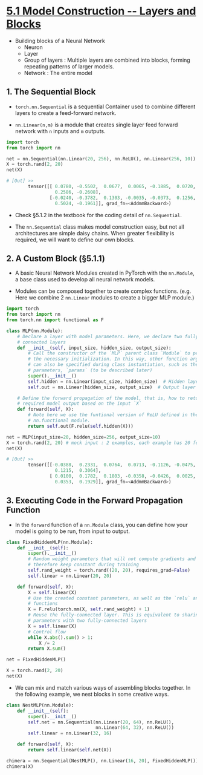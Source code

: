 # [5.1 Model Construction -- Layers and Blocks](https://d2l.ai/chapter_deep-learning-computation/model-construction.html)

- Building blocks of a Neural Network
  - Neuron 
  - Layer 
  - Group of layers : Multiple layers are combined into blocks, forming repeating patterns of larger models.
  - Network : The entire model

## 1. The Sequential Block

- ``torch.nn.Sequential`` is a sequential Container used to combine different layers to create a feed-forward network.

- `nn.Linear(n,m)` is a module that creates single layer feed forward network with `n` inputs and `m` outputs.

```py
import torch 
from torch import nn

net = nn.Sequential(nn.Linear(20, 256), nn.ReLU(), nn.Linear(256, 10))
X = torch.rand(2, 20)
net(X)
```

```py
# [Out] >> 
        tensor([[ 0.0780, -0.5502,  0.0677,  0.0065, -0.1885,  0.0720, -0.2333,  0.1405,
                  0.2586, -0.2608],
                [-0.0240, -0.3782,  0.1303, -0.0035, -0.0373,  0.1256, -0.3652,  0.1166,
                  0.5024, -0.1961]], grad_fn=<AddmmBackward>)
```

- Check §5.1.2 in the textbook for the coding detail of `nn.Sequential`.

- The `nn.Sequential` class makes model construction easy, but not all architectures are simple daisy chains. When greater flexibility is required, we will want to define our own blocks.

## 2. A Custom Block (§5.1.1)

- A basic Neural Network Modules created in PyTorch with the `nn.Module`, a base class used to develop all neural network models. 

- Modules can be composed together to create complex functions. (e.g. Here we combine 2 `nn.Linear` modules to create a bigger MLP module.)


```py
import torch
from torch import nn
from torch.nn import functional as F

class MLP(nn.Module):
    # Declare a layer with model parameters. Here, we declare two fully
    # connected layers
    def __init__(self, input_size, hidden_size, output_size):
        # Call the constructor of the `MLP` parent class `Module` to perform
        # the necessary initialization. In this way, other function arguments
        # can also be specified during class instantiation, such as the model
        # parameters, `params` (to be described later)
        super().__init__()
        self.hidden = nn.Linear(input_size, hidden_size)  # Hidden layer
        self.out = nn.Linear(hidden_size, output_size)  # Output layer

    # Define the forward propagation of the model, that is, how to return the
    # required model output based on the input `X`
    def forward(self, X):
        # Note here we use the funtional version of ReLU defined in the
        # nn.functional module.
        return self.out(F.relu(self.hidden(X)))

net = MLP(input_size=20, hidden_size=256, output_size=10)
X = torch.rand(2, 20) # mock input : 2 examples, each example has 20 features.
net(X)
```

```py
# [Out] >> 
        tensor([[-0.0388,  0.2331,  0.0764,  0.0713, -0.1126, -0.0475,  0.0977, -0.0520,
                  0.1215,  0.3064],
                [ 0.0100,  0.1782,  0.1803, -0.0358, -0.0426,  0.0025,  0.0782, -0.1170,
                  0.0353,  0.1929]], grad_fn=<AddmmBackward>)
```

## 3. Executing Code in the Forward Propagation Function

- In the `forward` function of a `nn.Module` class, you can  define how your model is going to be run, from input to output. 

```py
class FixedHiddenMLP(nn.Module):
    def __init__(self):
        super().__init__()
        # Random weight parameters that will not compute gradients and
        # therefore keep constant during training
        self.rand_weight = torch.rand((20, 20), requires_grad=False)
        self.linear = nn.Linear(20, 20)

    def forward(self, X):
        X = self.linear(X)
        # Use the created constant parameters, as well as the `relu` and `mm`
        # functions
        X = F.relu(torch.mm(X, self.rand_weight) + 1)
        # Reuse the fully-connected layer. This is equivalent to sharing
        # parameters with two fully-connected layers
        X = self.linear(X)
        # Control flow
        while X.abs().sum() > 1:
            X /= 2
        return X.sum()

net = FixedHiddenMLP()

X = torch.rand(2, 20)
net(X)
```

- We can mix and match various ways of assembling blocks together. In the following example, we nest blocks in some creative ways.

```py
class NestMLP(nn.Module):
    def __init__(self):
        super().__init__()
        self.net = nn.Sequential(nn.Linear(20, 64), nn.ReLU(),
                                 nn.Linear(64, 32), nn.ReLU())
        self.linear = nn.Linear(32, 16)

    def forward(self, X):
        return self.linear(self.net(X))

chimera = nn.Sequential(NestMLP(), nn.Linear(16, 20), FixedHiddenMLP())
chimera(X)
```